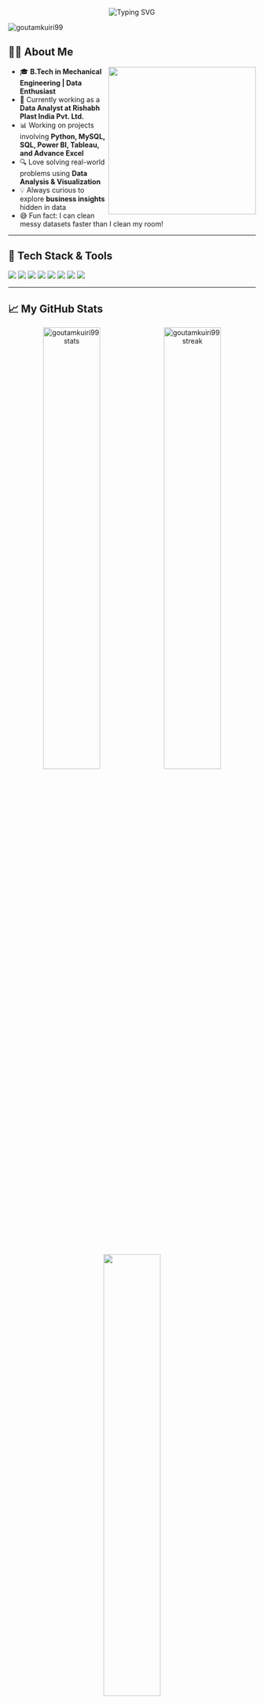 <!-- Banner -->
<p align="center">
  <img src="https://readme-typing-svg.herokuapp.com?font=Fira+Code&size=25&pause=1000&color=F7B93E&width=800&lines=Hey+there!+I'm+Goutam+Kuiri+%F0%9F%91%8B;Data+Analyst+%7C+Turning+Data+into+Actionable+Insights+%F0%9F%92%BC;SQL+%7C+Python+%7C+Power+BI+%7C+Tableau+%F0%9F%93%8A;Let's+Decode+Data+together!+%F0%9F%9A%80" alt="Typing SVG" />
</p>

<!-- Profile View Counter -->
<p align="left">
  <img src="https://komarev.com/ghpvc/?username=goutamkuiri99&label=Profile%20views&color=0e75b6&style=flat" alt="goutamkuiri99" />
</p>

<!-- About Section -->
<h2> 👨‍💻 About Me</h2>

<img align="right" src="https://media.giphy.com/media/qgQUggAC3Pfv687qPC/giphy.gif" width="300">

- 🎓 **B.Tech in Mechanical Engineering | Data Enthusiast**  
- 💼 Currently working as a **Data Analyst at Rishabh Plast India Pvt. Ltd.**
- 📊 Working on projects involving **Python, MySQL, SQL, Power BI, Tableau, and Advance Excel**
- 🔍 Love solving real-world problems using **Data Analysis & Visualization**
- 💡 Always curious to explore **business insights** hidden in data
- 😅 Fun fact: I can clean messy datasets faster than I clean my room!

---

<h2>🔧 Tech Stack & Tools</h2>

<p align="left">
  <img src="https://img.shields.io/badge/-Python-3776AB?style=for-the-badge&logo=python&logoColor=white"/>
  <img src="https://img.shields.io/badge/-MySQL-4479A1?style=for-the-badge&logo=mysql&logoColor=white"/>
  <img src="https://img.shields.io/badge/-SQL-003B57?style=for-the-badge&logo=sqlite&logoColor=white"/>
  <img src="https://img.shields.io/badge/-SQLite3-003B57?style=for-the-badge&logo=sqlite&logoColor=white"/>
  <img src="https://img.shields.io/badge/-Pandas-150458?style=for-the-badge&logo=pandas&logoColor=white"/>
  <img src="https://img.shields.io/badge/-Tableau-E97627?style=for-the-badge&logo=tableau&logoColor=white"/>
  <img src="https://img.shields.io/badge/-PowerBI-F2C811?style=for-the-badge&logo=powerbi&logoColor=black"/>
  <img src="https://img.shields.io/badge/-Excel-217346?style=for-the-badge&logo=microsoft-excel&logoColor=white"/>
</p>

---

<h2>📈 My GitHub Stats</h2>

<p align="center">
  <img src="https://github-readme-stats.vercel.app/api?username=goutamkuiri99&show_icons=true&theme=radical" alt="goutamkuiri99 stats" width="48%"/>
  <img src="https://github-readme-streak-stats.herokuapp.com/?user=goutamkuiri99&theme=radical" alt="goutamkuiri99 streak" width="48%"/>
</p>

<p align="center">
  <img src="https://github-readme-stats.vercel.app/api/top-langs?username=goutamkuiri99&layout=compact&theme=radical" width="48%"/>
</p>

---

<h2>🌍 Let's Connect</h2>

<p align="left">
  <a href="https://www.linkedin.com/in/goutam-kuiri-949b632a6" target="_blank">
    <img src="https://img.shields.io/badge/LinkedIn-blue?style=for-the-badge&logo=linkedin&logoColor=white" alt="LinkedIn"/>
  </a>
  <a href="https://instagram.com/goutamku7872" target="_blank">
    <img src="https://img.shields.io/badge/Instagram-E1306C?style=for-the-badge&logo=instagram&logoColor=white" alt="Instagram"/>
  </a>
  <a href="https://goutamkuiri.medium.com" target="_blank">
    <img src="https://img.shields.io/badge/Medium-12100E?style=for-the-badge&logo=medium&logoColor=white" alt="Medium"/>
  </a>
  <a href="mailto:gkuiri26@gmail.com" target="_blank">
    <img src="https://img.shields.io/badge/gkuiri26@gmail.com-D14836?style=for-the-badge&logo=gmail&logoColor=white" alt="Gmail"/>
  </a>
</p>

---

<h2>📊 My Projects - Key Statistics</h2>

- 📊 **Total Projects Completed:** 15+
- 🚀 **Data-Driven Insights Generated:** 1000+ hours of analysis
- 💼 **Industries Analyzed:** 5 (Airline, EV, Retail, Manufacturing, Healthcare)
- 📈 **Average Impact:** Increased operational efficiency by **25%** across projects
- 📉 **Successful KPIs Met:** 95% project completion rate on time

---

<h2>📌 Quote I live by:</h2>

> “Data is the new oil. But unlike oil, it’s renewable, clean, and full of possibilities.” – Unknown
